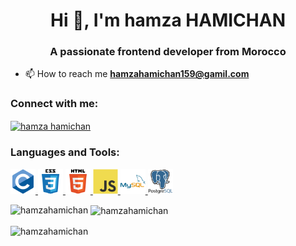 <h1 align="center">Hi 👋, I'm hamza HAMICHAN</h1>
<h3 align="center">A passionate frontend developer from Morocco</h3>

- 📫 How to reach me **hamzahamichan159@gamil.com**

<h3 align="left">Connect with me:</h3>
<p align="left">
<a href="https://www.linkedin.com/in/hamza-hamichan-974452306/" target="blank"><img align="center" src="https://raw.githubusercontent.com/rahuldkjain/github-profile-readme-generator/master/src/images/icons/Social/linked-in-alt.svg" alt="hamza hamichan" height="30" width="40" /></a>
</p>

<h3 align="left">Languages and Tools:</h3>
<p align="left"> <a href="https://www.cprogramming.com/" target="_blank" rel="noreferrer"> <img src="https://raw.githubusercontent.com/devicons/devicon/master/icons/c/c-original.svg" alt="c" width="40" height="40"/> </a> <a href="https://www.w3schools.com/css/" target="_blank" rel="noreferrer"> <img src="https://raw.githubusercontent.com/devicons/devicon/master/icons/css3/css3-original-wordmark.svg" alt="css3" width="40" height="40"/> </a> <a href="https://www.w3.org/html/" target="_blank" rel="noreferrer"> <img src="https://raw.githubusercontent.com/devicons/devicon/master/icons/html5/html5-original-wordmark.svg" alt="html5" width="40" height="40"/> </a> <a href="https://developer.mozilla.org/en-US/docs/Web/JavaScript" target="_blank" rel="noreferrer"> <img src="https://raw.githubusercontent.com/devicons/devicon/master/icons/javascript/javascript-original.svg" alt="javascript" width="40" height="40"/> </a> <a href="https://www.mysql.com/" target="_blank" rel="noreferrer"> <img src="https://raw.githubusercontent.com/devicons/devicon/master/icons/mysql/mysql-original-wordmark.svg" alt="mysql" width="40" height="40"/> </a> <a href="https://www.postgresql.org" target="_blank" rel="noreferrer"> <img src="https://raw.githubusercontent.com/devicons/devicon/master/icons/postgresql/postgresql-original-wordmark.svg" alt="postgresql" width="40" height="40"/> </a> </p>

<p><img align="left" src="https://github-readme-stats.vercel.app/api/top-langs?username=hamzahamichan&show_icons=true&locale=en&layout=compact" alt="hamzahamichan" /></p>

<p>&nbsp;<img align="center" src="https://github-readme-stats.vercel.app/api?username=hamzahamichan&show_icons=true&locale=en" alt="hamzahamichan" /></p>

<p><img align="center" src="https://github-readme-streak-stats.herokuapp.com/?user=hamzahamichan&" alt="hamzahamichan" /></p>


